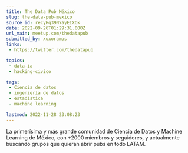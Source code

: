 ```yaml
---
title: The Data Pub México
slug: the-data-pub-mexico
source_id: recyHq39NYayEIXOk
date: 2022-09-26T01:29:31.000Z
url_main: meetup.com/thedatapub
submitted_by: xuxoramos
links: 
 - https://twitter.com/thedatapub

topics: 
 - data-ia
 - hacking-civico

tags: 
 - Ciencia de datos
 - ingeniería de datos
 - estadística
 - machine learning

lastmod: 2022-11-28 23:08:23
---
```


La primerísima y más grande comunidad de Ciencia de Datos y Machine Learning de México, con +2000 miembros y seguidores, y actualmente buscando grupos que quieran abrir pubs en todo LATAM.
